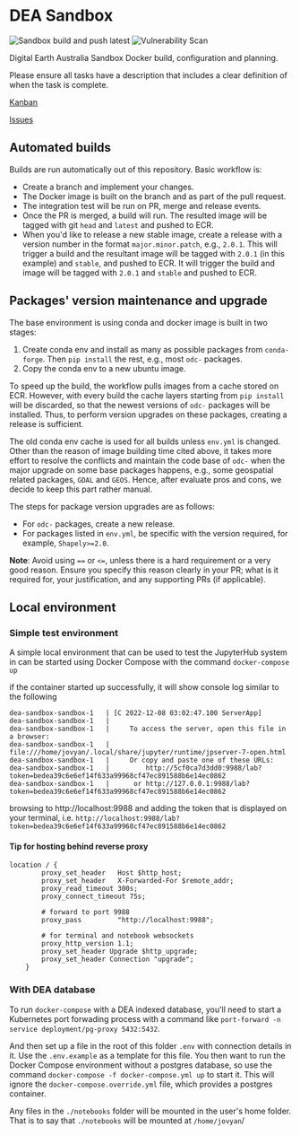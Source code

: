 # DEA Sandbox

![Sandbox build and push latest](https://github.com/GeoscienceAustralia/dea-sandbox/workflows/Sandbox%20build%20and%20push%20latest/badge.svg)
![Vulnerability Scan](https://github.com/GeoscienceAustralia/dea-sandbox/workflows/Vulnerability%20Scan/badge.svg)

Digital Earth Australia Sandbox Docker build, configuration and planning.

Please ensure all tasks have a description that includes a clear definition of when the task is complete.

[Kanban](https://github.com/GeoscienceAustralia/dea-sandbox/projects/1)

[Issues](https://github.com/GeoscienceAustralia/dea-sandbox/issues)

## Automated builds

Builds are run automatically out of this repository. Basic workflow is:

- Create a branch and implement your changes.
- The Docker image is built on the branch and as part of the pull request.
- The integration test will be run on PR, merge and release events.
- Once the PR is merged, a build will run. The resulted image will be tagged with git `head` and `latest` and pushed to ECR.
- When you'd like to release a new stable image, create a release with a version number in the format `major.minor.patch`, e.g., `2.0.1`. This will trigger a build and the resultant image will be tagged with `2.0.1` (in this example) and `stable`, and pushed to ECR.
It will trigger the build and image will be tagged with `2.0.1` and `stable` and pushed to ECR.

## Packages' version maintenance and upgrade

The base environment is using conda and docker image is built in two stages:

1. Create conda env and install as many as possible packages from `conda-forge`. Then `pip install` the rest, e.g., most `odc-` packages.
2. Copy the conda env to a new ubuntu image.

To speed up the build, the workflow pulls images from a cache stored on ECR. However, with every build the cache layers starting from `pip install` will be discarded, so that the newest versions of `odc-` packages will be installed. Thus, to perform version upgrades on these packages, creating a release is sufficient.

The old conda env cache is used for all builds unless `env.yml` is changed. Other than the reason of image building time cited above, it takes more effort to resolve the conflicts and maintain the code base of `odc-` when the major upgrade on some base packages happens, e.g., some geospatial related packages, `GDAL` and `GEOS`. Hence, after evaluate pros and cons, we decide to keep this part rather manual.

The steps for package version upgrades are as follows:

- For `odc-` packages, create a new release.
- For packages listed in `env.yml`, be specific with the version required, for example, `Shapely>=2.0`.

**Note**: Avoid using `==` or `<=`, unless there is a hard requirement or a very good reason. Ensure you specify this reason clearly in your PR; what is it required for, your justification, and any supporting PRs (if applicable).

## Local environment

### Simple test environment

A simple local environment that can be used to test the JupyterHub system in can be started using Docker Compose
with the command `docker-compose up`

if the container started up successfully, it will show console log similar to the following

```
dea-sandbox-sandbox-1   | [C 2022-12-08 03:02:47.100 ServerApp]
dea-sandbox-sandbox-1   |
dea-sandbox-sandbox-1   |     To access the server, open this file in a browser:
dea-sandbox-sandbox-1   |         file:///home/jovyan/.local/share/jupyter/runtime/jpserver-7-open.html
dea-sandbox-sandbox-1   |     Or copy and paste one of these URLs:
dea-sandbox-sandbox-1   |         http://5cf0ca7d3dd0:9988/lab?token=bedea39c6e6ef14f633a99968cf47ec891588b6e14ec0862
dea-sandbox-sandbox-1   |      or http://127.0.0.1:9988/lab?token=bedea39c6e6ef14f633a99968cf47ec891588b6e14ec0862
```

browsing to http://localhost:9988 and adding the token that is displayed
on your terminal, i.e. `http://localhost:9988/lab?token=bedea39c6e6ef14f633a99968cf47ec891588b6e14ec0862`

#### Tip for hosting behind reverse proxy

```
location / {
        proxy_set_header   Host $http_host;
        proxy_set_header   X-Forwarded-For $remote_addr;
        proxy_read_timeout 300s;
        proxy_connect_timeout 75s;

        # forward to port 9988
        proxy_pass         "http://localhost:9988";

        # for terminal and notebook websockets
        proxy_http_version 1.1;
        proxy_set_header Upgrade $http_upgrade;
        proxy_set_header Connection "upgrade";
    }
```


### With DEA database
To run `docker-compose` with a DEA indexed database, you'll need to start a Kubernetes port forwading process
with a command like `port-forward -n service deployment/pg-proxy 5432:5432`.

And then set up a file in the root of this folder `.env` with connection details in it. Use the
`.env.example` as a template for this file. You then want to run the Docker Compose environment without a
postgres database, so use the command `docker-compose -f docker-compose.yml up` to start it. This will ignore
the `docker-compose.override.yml` file, which provides a postgres container.

Any files in the `./notebooks` folder will be mounted in the user's home folder. That is to say that `./notebooks`
will be mounted at `/home/jovyan`/
